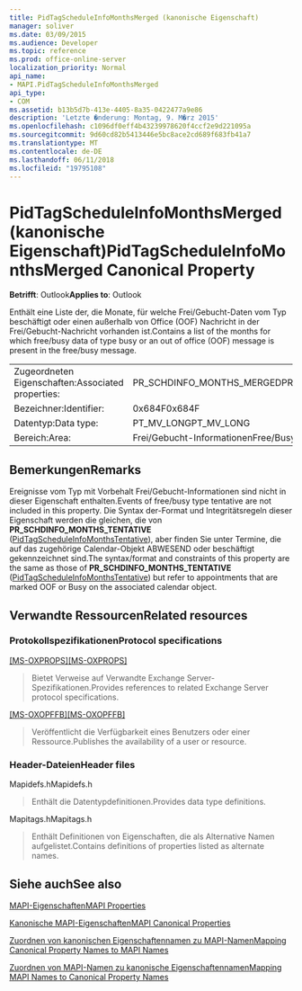 ```yaml
---
title: PidTagScheduleInfoMonthsMerged (kanonische Eigenschaft)
manager: soliver
ms.date: 03/09/2015
ms.audience: Developer
ms.topic: reference
ms.prod: office-online-server
localization_priority: Normal
api_name:
- MAPI.PidTagScheduleInfoMonthsMerged
api_type:
- COM
ms.assetid: b13b5d7b-413e-4405-8a35-0422477a9e86
description: 'Letzte �nderung: Montag, 9. M�rz 2015'
ms.openlocfilehash: c1096df0eff4b43239978620f4ccf2e9d221095a
ms.sourcegitcommit: 9d60cd82b5413446e5bc8ace2cd689f683fb41a7
ms.translationtype: MT
ms.contentlocale: de-DE
ms.lasthandoff: 06/11/2018
ms.locfileid: "19795108"
---
```

# <a name="pidtagscheduleinfomonthsmerged-canonical-property"></a><span data-ttu-id="dbe7b-103">PidTagScheduleInfoMonthsMerged (kanonische Eigenschaft)</span><span class="sxs-lookup"><span data-stu-id="dbe7b-103">PidTagScheduleInfoMonthsMerged Canonical Property</span></span>

  
  
<span data-ttu-id="dbe7b-104">**Betrifft**: Outlook</span><span class="sxs-lookup"><span data-stu-id="dbe7b-104">**Applies to**: Outlook</span></span> 
  
<span data-ttu-id="dbe7b-105">Enthält eine Liste der, die Monate, für welche Frei/Gebucht-Daten vom Typ beschäftigt oder einen außerhalb von Office (OOF) Nachricht in der Frei/Gebucht-Nachricht vorhanden ist.</span><span class="sxs-lookup"><span data-stu-id="dbe7b-105">Contains a list of the months for which free/busy data of type busy or an out of office (OOF) message is present in the free/busy message.</span></span> 
  
|||
|:-----|:-----|
|<span data-ttu-id="dbe7b-106">Zugeordneten Eigenschaften:</span><span class="sxs-lookup"><span data-stu-id="dbe7b-106">Associated properties:</span></span>  <br/> |<span data-ttu-id="dbe7b-107">PR_SCHDINFO_MONTHS_MERGED</span><span class="sxs-lookup"><span data-stu-id="dbe7b-107">PR_SCHDINFO_MONTHS_MERGED</span></span>  <br/> |
|<span data-ttu-id="dbe7b-108">Bezeichner:</span><span class="sxs-lookup"><span data-stu-id="dbe7b-108">Identifier:</span></span>  <br/> |<span data-ttu-id="dbe7b-109">0x684F</span><span class="sxs-lookup"><span data-stu-id="dbe7b-109">0x684F</span></span>  <br/> |
|<span data-ttu-id="dbe7b-110">Datentyp:</span><span class="sxs-lookup"><span data-stu-id="dbe7b-110">Data type:</span></span>  <br/> |<span data-ttu-id="dbe7b-111">PT_MV_LONG</span><span class="sxs-lookup"><span data-stu-id="dbe7b-111">PT_MV_LONG</span></span>  <br/> |
|<span data-ttu-id="dbe7b-112">Bereich:</span><span class="sxs-lookup"><span data-stu-id="dbe7b-112">Area:</span></span>  <br/> |<span data-ttu-id="dbe7b-113">Frei/Gebucht-Informationen</span><span class="sxs-lookup"><span data-stu-id="dbe7b-113">Free/Busy</span></span>  <br/> |
   
## <a name="remarks"></a><span data-ttu-id="dbe7b-114">Bemerkungen</span><span class="sxs-lookup"><span data-stu-id="dbe7b-114">Remarks</span></span>

<span data-ttu-id="dbe7b-115">Ereignisse vom Typ mit Vorbehalt Frei/Gebucht-Informationen sind nicht in dieser Eigenschaft enthalten.</span><span class="sxs-lookup"><span data-stu-id="dbe7b-115">Events of free/busy type tentative are not included in this property.</span></span> <span data-ttu-id="dbe7b-116">Die Syntax der-Format und Integritätsregeln dieser Eigenschaft werden die gleichen, die von **PR_SCHDINFO_MONTHS_TENTATIVE** ([PidTagScheduleInfoMonthsTentative](pidtagscheduleinfomonthstentative-canonical-property.md)), aber finden Sie unter Termine, die auf das zugehörige Calendar-Objekt ABWESEND oder beschäftigt gekennzeichnet sind.</span><span class="sxs-lookup"><span data-stu-id="dbe7b-116">The syntax/format and constraints of this property are the same as those of **PR_SCHDINFO_MONTHS_TENTATIVE** ([PidTagScheduleInfoMonthsTentative](pidtagscheduleinfomonthstentative-canonical-property.md)) but refer to appointments that are marked OOF or Busy on the associated calendar object.</span></span> 
  
## <a name="related-resources"></a><span data-ttu-id="dbe7b-117">Verwandte Ressourcen</span><span class="sxs-lookup"><span data-stu-id="dbe7b-117">Related resources</span></span>

### <a name="protocol-specifications"></a><span data-ttu-id="dbe7b-118">Protokollspezifikationen</span><span class="sxs-lookup"><span data-stu-id="dbe7b-118">Protocol specifications</span></span>

<span data-ttu-id="dbe7b-119">[[MS-OXPROPS]](http://msdn.microsoft.com/library/f6ab1613-aefe-447d-a49c-18217230b148%28Office.15%29.aspx)</span><span class="sxs-lookup"><span data-stu-id="dbe7b-119">[[MS-OXPROPS]](http://msdn.microsoft.com/library/f6ab1613-aefe-447d-a49c-18217230b148%28Office.15%29.aspx)</span></span>
  
> <span data-ttu-id="dbe7b-120">Bietet Verweise auf Verwandte Exchange Server-Spezifikationen.</span><span class="sxs-lookup"><span data-stu-id="dbe7b-120">Provides references to related Exchange Server protocol specifications.</span></span>
    
<span data-ttu-id="dbe7b-121">[[MS-OXOPFFB]](http://msdn.microsoft.com/library/1a527299-7211-4d27-a74c-b69bd0746320%28Office.15%29.aspx)</span><span class="sxs-lookup"><span data-stu-id="dbe7b-121">[[MS-OXOPFFB]](http://msdn.microsoft.com/library/1a527299-7211-4d27-a74c-b69bd0746320%28Office.15%29.aspx)</span></span>
  
> <span data-ttu-id="dbe7b-122">Veröffentlicht die Verfügbarkeit eines Benutzers oder einer Ressource.</span><span class="sxs-lookup"><span data-stu-id="dbe7b-122">Publishes the availability of a user or resource.</span></span>
    
### <a name="header-files"></a><span data-ttu-id="dbe7b-123">Header-Dateien</span><span class="sxs-lookup"><span data-stu-id="dbe7b-123">Header files</span></span>

<span data-ttu-id="dbe7b-124">Mapidefs.h</span><span class="sxs-lookup"><span data-stu-id="dbe7b-124">Mapidefs.h</span></span>
  
> <span data-ttu-id="dbe7b-125">Enthält die Datentypdefinitionen.</span><span class="sxs-lookup"><span data-stu-id="dbe7b-125">Provides data type definitions.</span></span>
    
<span data-ttu-id="dbe7b-126">Mapitags.h</span><span class="sxs-lookup"><span data-stu-id="dbe7b-126">Mapitags.h</span></span>
  
> <span data-ttu-id="dbe7b-127">Enthält Definitionen von Eigenschaften, die als Alternative Namen aufgelistet.</span><span class="sxs-lookup"><span data-stu-id="dbe7b-127">Contains definitions of properties listed as alternate names.</span></span>
    
## <a name="see-also"></a><span data-ttu-id="dbe7b-128">Siehe auch</span><span class="sxs-lookup"><span data-stu-id="dbe7b-128">See also</span></span>



[<span data-ttu-id="dbe7b-129">MAPI-Eigenschaften</span><span class="sxs-lookup"><span data-stu-id="dbe7b-129">MAPI Properties</span></span>](mapi-properties.md)
  
[<span data-ttu-id="dbe7b-130">Kanonische MAPI-Eigenschaften</span><span class="sxs-lookup"><span data-stu-id="dbe7b-130">MAPI Canonical Properties</span></span>](mapi-canonical-properties.md)
  
[<span data-ttu-id="dbe7b-131">Zuordnen von kanonischen Eigenschaftennamen zu MAPI-Namen</span><span class="sxs-lookup"><span data-stu-id="dbe7b-131">Mapping Canonical Property Names to MAPI Names</span></span>](mapping-canonical-property-names-to-mapi-names.md)
  
[<span data-ttu-id="dbe7b-132">Zuordnen von MAPI-Namen zu kanonische Eigenschaftennamen</span><span class="sxs-lookup"><span data-stu-id="dbe7b-132">Mapping MAPI Names to Canonical Property Names</span></span>](mapping-mapi-names-to-canonical-property-names.md)


